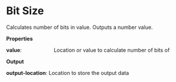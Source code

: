 # Bit Size

Calculates number of bits in value. Outputs a number value.

 **Properties**
 

**value**:                      Location or value to calculate number of bits of

 **Output**
 

**output-location**: Location to store the output data